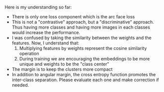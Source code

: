 Here is my understanding so far:
- There is only one loss component which is the arc face loss
- This is not a "contrastive" approach, but a "discriminative" approach. Thus having more classes and having more images in each classes would increase the performance.
- I was confused by taking the similarity between the weights and the features. Now, I understand that:
    1. Multiplying features by weights represent the cosine similarity operation
    2. During training we are encouraging the embeddings to be more unique and weights to be the "class center" 
- The margin is to keep the clusters more compact
- In addition to angular margin, the cross entropy function promotes the inter-class separation.
Please evaluate each one and make correction if needed.